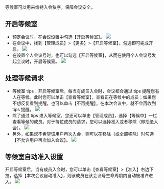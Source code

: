 等候室可以用来维持入会秩序，保障会议安全。

## 开启等候室
- 预定会议时，在会议设置中勾选【开启等候室】。
![](https://main.qcloudimg.com/raw/c04da105cadc9a7c8a224445fce6f66b.jpg)
- 在会议中，找到【管理成员】>【更多】>【开启等候室】，勾选即可完成开启。
![](https://main.qcloudimg.com/raw/8cec3996e309add474c47aff670372ae.png)
- 在设置个人会议号时，也可以勾选【开启等候室】，从而在使用个人会议号发起会议时，开启等候室。
![](https://main.qcloudimg.com/raw/8c640d4cb0ccb85642ea6bbb6ba4c047.jpg)

## 处理等候请求
- 等候室 tips：开启等候室后，每当有成员入会时，会议都会通过 tips 提醒您有人在等候。此时您可以单击【查看等候室】，查看正在等候中的成员；如果您不想反复看到提醒，也可以单击【不再提醒】，在本次会议中，就不会再收到 tips 提醒。
![](https://main.qcloudimg.com/raw/bae0d0aa89a7a9fef790ea2f98f83c8a.png)
- 除了通过 tips 进入等候室，您还可以单击【管理成员】，选择【等候中】一栏查看等候的成员。对于每位成员的请求，您可以选择准入或者移除（即拒绝入会）。
![](https://main.qcloudimg.com/raw/403ce34b0f7863697f2a6d8c2d506b00.jpg)
- 另外，如果您不希望该用户再次入会，则可以在移除（或全部移除）时勾选【不允许用户再次加入会议】。
![](https://main.qcloudimg.com/raw/c44cca90c4a18e24538fd8835b15597b.jpg)


## 等候室自动准入设置
开启等候室后，当有成员入会时，您可以单击【查看等候室】>【准入】右边下拉，选择【本次会议自动准入】，则该成员在该会议号生命周期内自动被准许进入。
![](https://main.qcloudimg.com/raw/8ab389bfe446997cce75ca4c5829f2be.jpg)
